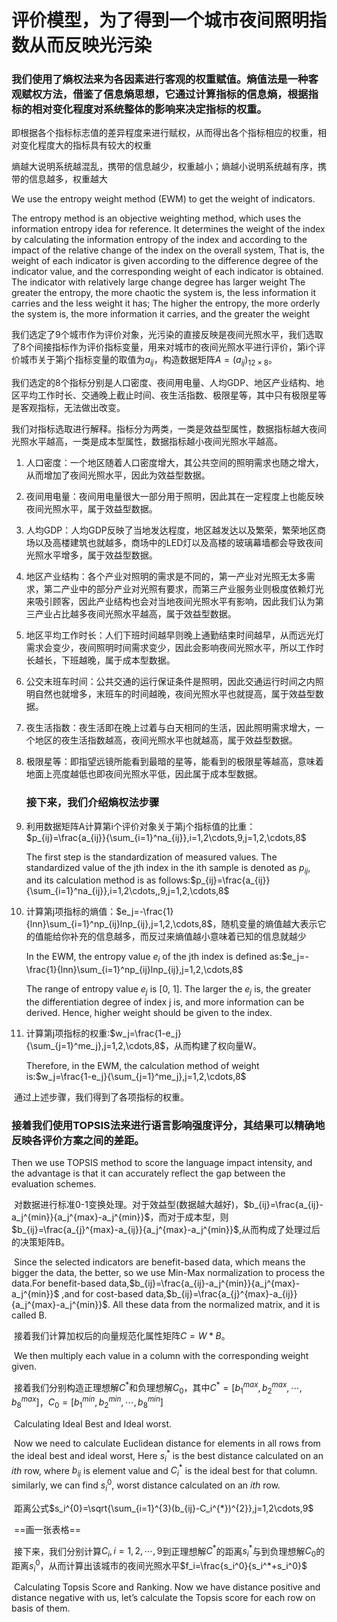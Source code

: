 # 评价模型，为了得到一个城市夜间照明指数从而反映光污染

### 我们使用了熵权法来为各因素进行客观的权重赋值。熵值法是一种客观赋权方法，借鉴了**信息熵**思想，它通过计算指标的信息熵，根据指标的相对变化程度对系统整体的影响来决定指标的权重。

即根据各个指标标志值的差异程度来进行赋权，从而得出各个指标相应的权重，相对变化程度大的指标具有较大的权重

熵越大说明系统越混乱，携带的信息越少，权重越小；熵越小说明系统越有序，携带的信息越多，权重越大

We use the entropy weight method (EWM) to get the weight of indicators.

The entropy method is an objective weighting method, which uses the information entropy idea for reference. It determines the weight of the index by calculating the information entropy of the index and according to the impact of the relative change of the index on the overall system,
That is, the weight of each indicator is given according to the difference degree of the indicator value, and the corresponding weight of each indicator is obtained. The indicator with relatively large change degree has larger weight
The greater the entropy, the more chaotic the system is, the less information it carries and the less weight it has; The higher the entropy, the more orderly the system is, the more information it carries, and the greater the weight

​		我们选定了9个城市作为评价对象，光污染的直接反映是夜间光照水平，我们选取了8个间接指标作为评价指标变量，用来对城市的夜间光照水平进行评价，第i个评价城市关于第j个指标变量的取值为$a_{ij}$，构造数据矩阵$A=(a_{ij})_{12×8}$。

​		我们选定的8个指标分别是人口密度、夜间用电量、人均GDP、地区产业结构、地区平均工作时长、交通晚上截止时间、夜生活指数、极限星等，其中只有极限星等是客观指标，无法做出改变。

​		我们对指标选取进行解释。指标分为两类，一类是效益型属性，数据指标越大夜间光照水平越高，一类是成本型属性，数据指标越小夜间光照水平越高。

1. 人口密度：一个地区随着人口密度增大，其公共空间的照明需求也随之增大，从而增加了夜间光照水平，因此为效益型数据。

2. 夜间用电量：夜间用电量很大一部分用于照明，因此其在一定程度上也能反映夜间光照水平，属于效益型数据。

3. 人均GDP：人均GDP反映了当地发达程度，地区越发达以及繁荣，繁荣地区商场以及高楼建筑也就越多，商场中的LED灯以及高楼的玻璃幕墙都会导致夜间光照水平增多，属于效益型数据。

4. 地区产业结构：各个产业对照明的需求是不同的，第一产业对光照无太多需求，第二产业中的部分产业对光照有要求，而第三产业服务业则极度依赖灯光来吸引顾客，因此产业结构也会对当地夜间光照水平有影响，因此我们认为第三产业占比越多夜间光照水平越高，属于效益型数据。

5. 地区平均工作时长：人们下班时间越早则晚上通勤结束时间越早，从而远光灯需求会变少，夜间照明时间需求变少，因此会影响夜间光照水平，所以工作时长越长，下班越晚，属于成本型数据。

6. 公交末班车时间：公共交通的运行保证条件是照明，因此交通运行时间之内照明自然也就增多，末班车的时间越晚，夜间光照水平也就提高，属于效益型数据。

7. 夜生活指数：夜生活即在晚上过着与白天相同的生活，因此照明需求增大，一个地区的夜生活指数越高，夜间光照水平也就越高，属于效益型数据。

8. 极限星等：即指望远镜所能看到最暗的星等，能看到的极限星等越高，意味着地面上亮度越低也即夜间光照水平低，因此属于成本型数据。

   ### 接下来，我们介绍熵权法步骤

1. 利用数据矩阵A计算第i个评价对象关于第j个指标值的比重：$p_{ij}=\frac{a_{ij}}{\sum_{i=1}^na_{ij}},i=1,2\cdots,9,j=1,2,\cdots,8$

   The first step is the standardization of measured values. The standardized value of the jth index in the ith sample is denoted as $p_{ij}$, and its calculation method is as follows:$p_{ij}=\frac{a_{ij}}{\sum_{i=1}^na_{ij}},i=1,2\cdots,,9,j=1,2,\cdots,8$

2. 计算第j项指标的熵值：$e_j=-\frac{1}{lnn}\sum_{i=1}^np_{ij}lnp_{ij},j=1,2,\cdots,8$，随机变量的熵值越大表示它的值能给你补充的信息越多，而反过来熵值越小意味着已知的信息就越少

   In the EWM, the entropy value $e_i$ of the jth index is defined as:$e_j=-\frac{1}{lnn}\sum_{i=1}^np_{ij}lnp_{ij},j=1,2,\cdots,8$

   The range of entropy value $e_j$ is [0, 1]. The larger the $e_j$ is, the greater the differentiation degree of index j is, and more information can be derived. Hence, higher weight should be given to the index. 

3. 计算第j项指标的权重:$w_j=\frac{1-e_j}{\sum_{j=1}^me_j},j=1,2,\cdots,8$，从而构建了权向量W。

   Therefore, in the EWM, the calculation method of weight is:$w_j=\frac{1-e_j}{\sum_{j=1}^me_j},j=1,2,\cdots,8$

​		通过上述步骤，我们得到了各项指标的权重。

### 接着我们使用TOPSIS法来进行语言影响强度评分，其结果可以精确地反映各评价方案之间的差距。

Then we use TOPSIS method to score the language impact intensity, and the advantage is that it can accurately reflect the gap between the evaluation schemes.

​		对数据进行标准0-1变换处理。对于效益型(数据越大越好)，$b_{ij}=\frac{a_{ij}-a_j^{min}}{a_j^{max}-a_j^{min}}$，而对于成本型，则$b_{ij}=\frac{a_{j}^{max}-a_{ij}}{a_j^{max}-a_j^{min}}$,从而构成了处理过后的决策矩阵B。

​		Since the selected indicators are benefit-based data, which means the bigger the data, the better, so we use Min-Max normalization to process the data.For benefit-based data,$b_{ij}=\frac{a_{ij}-a_j^{min}}{a_j^{max}-a_j^{min}}$ ,and for cost-based data,$b_{ij}=\frac{a_{j}^{max}-a_{ij}}{a_j^{max}-a_j^{min}}$. All these data from the normalized matrix, and it is called B.

​		接着我们计算加权后的向量规范化属性矩阵$C=W*B$。

​		We then multiply each value in a column with the corresponding weight given.

​		接着我们分别构造正理想解$C^*$和负理想解$C_0$，其中$C^*=[b_1^{max},b_2^{max},\cdots,b_8^{max}]$，$C_0=[b_1^{min},b_2^{min},\cdots,b_8^{min}]$

​		Calculating Ideal Best and Ideal worst.

​		Now we need to calculate Euclidean distance for elements in all rows from the ideal best and ideal worst, Here $s_i^*$ is the best distance calculated on an *ith* row, where $b_{ij}$ is element value and $C_i^{*}$ is the ideal best for that column. similarly, we can find $s_i^0$, worst distance calculated on an *ith* row.

​		距离公式$s_i^{0}=\sqrt{\sum_{i=1}^{3}(b_{ij}-C_i^{*})^{2}},j=1,2\cdots,9$

​		==画一张表格==

​		接下来，我们分别计算$C_i,i=1,2,\cdots,9$到正理想解$C^*$的距离$s_i^*$与到负理想解$C_0$的距离$s_i^0$，从而计算出该城市的夜间光照水平$f_i=\frac{s_i^0}{s_i^*+s_i^0}$

​		Calculating Topsis Score and Ranking. Now we have distance positive and distance negative with us, let’s calculate the Topsis score for each row on basis of them.


